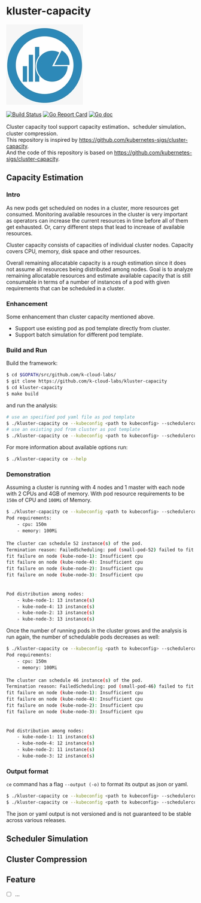 # kluster-capacity  

![kluster-capacity-logo](docs/images/capacity-management-capacity-icon.jpeg)  

[![Build Status](https://github.com/k-cloud-labs/kluster-capacity/actions/workflows/ci.yml/badge.svg)](https://github.com/k-cloud-labs/kluster-capacity/actions?query=workflow%3Abuild)
[![Go Report Card](https://goreportcard.com/badge/github.com/k-cloud-labs/kluster-capacity)](https://goreportcard.com/report/github.com/k-cloud-labs/kluster-capacity)
[![Go doc](https://img.shields.io/badge/go.dev-reference-brightgreen?logo=go&logoColor=white&style=flat)](https://pkg.go.dev/github.com/k-cloud-labs/kluster-capacity)


Cluster capacity tool support capacity estimation、scheduler simulation、cluster compression.  
This repository is inspired by https://github.com/kubernetes-sigs/cluster-capacity.  
And the code of this repository is based on https://github.com/kubernetes-sigs/cluster-capacity.


## Capacity Estimation
### Intro
As new pods get scheduled on nodes in a cluster, more resources get consumed. Monitoring available resources in the cluster is very important as operators can increase the current resources in time before all of them get exhausted. Or, carry different steps that lead to increase of available resources.

Cluster capacity consists of capacities of individual cluster nodes. Capacity covers CPU, memory, disk space and other resources.

Overall remaining allocatable capacity is a rough estimation since it does not assume all resources being distributed among nodes. Goal is to analyze remaining allocatable resources and estimate available capacity that is still consumable in terms of a number of instances of a pod with given requirements that can be scheduled in a cluster.

### Enhancement
Some enhancement than cluster capacity mentioned above.
- Support use existing pod as pod template directly from cluster.
- Support batch simulation for different pod template.

### Build and Run

Build the framework:

```sh
$ cd $GOPATH/src/github.com/k-cloud-labs/
$ git clone https://github.com/k-cloud-labs/kluster-capacity
$ cd kluster-capacity
$ make build
```
and run the analysis:

```sh
# use an specified pod yaml file as pod template
$ ./kluster-capacity ce --kubeconfig <path to kubeconfig> --schedulerconfig= <path to schedulerconfig> --pods-from-template <path to pod templates> 
# use an existing pod from cluster as pod template
$ ./kluster-capacity ce --kubeconfig <path to kubeconfig> --schedulerconfig= <path to schedulerconfig> --pods-from-cluster <namespace/name key of the pod> 
```
For more information about available options run:

```sh
$ ./kluster-capacity ce --help
```

### Demonstration

Assuming a cluster is running with 4 nodes and 1 master with each node with 2 CPUs and 4GB of memory.
With pod resource requirements to be `150m` of CPU and ``100Mi`` of Memory.

```sh
$ ./kluster-capacity ce --kubeconfig <path to kubeconfig> --schedulerconfig= <path to schedulerconfig> --pods-from-template <path to pod templates> --verbose
Pod requirements:
	- cpu: 150m
	- memory: 100Mi

The cluster can schedule 52 instance(s) of the pod.
Termination reason: FailedScheduling: pod (small-pod-52) failed to fit in any node
fit failure on node (kube-node-1): Insufficient cpu
fit failure on node (kube-node-4): Insufficient cpu
fit failure on node (kube-node-2): Insufficient cpu
fit failure on node (kube-node-3): Insufficient cpu


Pod distribution among nodes:
	- kube-node-1: 13 instance(s)
	- kube-node-4: 13 instance(s)
	- kube-node-2: 13 instance(s)
	- kube-node-3: 13 instance(s)
```

Once the number of running pods in the cluster grows and the analysis is run again,
the number of schedulable pods decreases as well:

```sh
$ ./kluster-capacity ce --kubeconfig <path to kubeconfig> --schedulerconfig= <path to schedulerconfig> --pods-from-template <path to pod templates> --verbose
Pod requirements:
	- cpu: 150m
	- memory: 100Mi

The cluster can schedule 46 instance(s) of the pod.
Termination reason: FailedScheduling: pod (small-pod-46) failed to fit in any node
fit failure on node (kube-node-1): Insufficient cpu
fit failure on node (kube-node-4): Insufficient cpu
fit failure on node (kube-node-2): Insufficient cpu
fit failure on node (kube-node-3): Insufficient cpu


Pod distribution among nodes:
	- kube-node-1: 11 instance(s)
	- kube-node-4: 12 instance(s)
	- kube-node-2: 11 instance(s)
	- kube-node-3: 12 instance(s)
```

### Output format
`ce` command has a flag `--output (-o)` to format its output as json or yaml.

```sh
$ ./kluster-capacity ce --kubeconfig <path to kubeconfig> --schedulerconfig= <path to schedulerconfig> --pods-from-template <path to pod templates> -o json
$ ./kluster-capacity ce --kubeconfig <path to kubeconfig> --schedulerconfig= <path to schedulerconfig> --pods-from-template <path to pod templates> -o yaml
```

The json or yaml output is not versioned and is not guaranteed to be stable across various releases.

## Scheduler Simulation


## Cluster Compression

## Feature
- [ ] ...